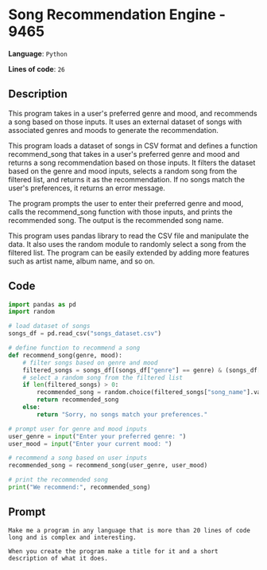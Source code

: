 # Song Recommendation Engine - 9465

**Language**: `Python`

**Lines of code**: `26`

## Description

This program takes in a user's preferred genre and mood, and recommends a song based on those inputs. It uses an external dataset of songs with associated genres and moods to generate the recommendation.

This program loads a dataset of songs in CSV format and defines a function recommend_song that takes in a user's preferred genre and mood and returns a song recommendation based on those inputs. It filters the dataset based on the genre and mood inputs, selects a random song from the filtered list, and returns it as the recommendation. If no songs match the user's preferences, it returns an error message.

The program prompts the user to enter their preferred genre and mood, calls the recommend_song function with those inputs, and prints the recommended song. The output is the recommended song name.

This program uses pandas library to read the CSV file and manipulate the data. It also uses the random module to randomly select a song from the filtered list. The program can be easily extended by adding more features such as artist name, album name, and so on.

## Code

``` Python
import pandas as pd
import random

# load dataset of songs
songs_df = pd.read_csv("songs_dataset.csv")

# define function to recommend a song
def recommend_song(genre, mood):
    # filter songs based on genre and mood
    filtered_songs = songs_df[(songs_df["genre"] == genre) & (songs_df["mood"] == mood)]
    # select a random song from the filtered list
    if len(filtered_songs) > 0:
        recommended_song = random.choice(filtered_songs["song_name"].values)
        return recommended_song
    else:
        return "Sorry, no songs match your preferences."

# prompt user for genre and mood inputs
user_genre = input("Enter your preferred genre: ")
user_mood = input("Enter your current mood: ")

# recommend a song based on user inputs
recommended_song = recommend_song(user_genre, user_mood)

# print the recommended song
print("We recommend:", recommended_song)

```

## Prompt

```
Make me a program in any language that is more than 20 lines of code long and is complex and interesting.

When you create the program make a title for it and a short description of what it does.
```